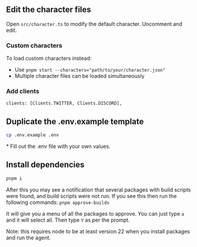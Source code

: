 ## Edit the character files

Open `src/character.ts` to modify the default character. Uncomment and edit.

### Custom characters

To load custom characters instead:

- Use `pnpm start --characters="path/to/your/character.json"`
- Multiple character files can be loaded simultaneously

### Add clients

```
clients: [Clients.TWITTER, Clients.DISCORD],
```

## Duplicate the .env.example template

```bash
cp .env.example .env
```

\* Fill out the .env file with your own values.

## Install dependencies

```bash
pnpm i
```

After this you may see a notification that several packages with build scripts were found, and build scripts were not run. 
If you see this then run the following commands:
`pnpm approve-builds`

It will give you a menu of all the packages to approve. You can just type `a` and it will select all.  Then type `Y` as per the prompt.

Note: this requires node to be at least version 22 when you install packages and run the agent.
